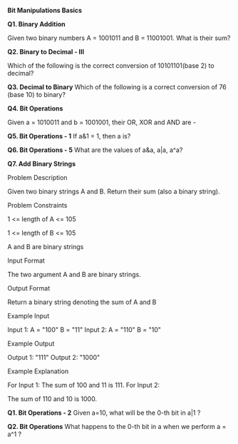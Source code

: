 **Bit Manipulations Basics**

**Q1. Binary Addition**

Given two binary numbers A = 1001011 and B = 11001001. What is their sum?

**Q2. Binary to Decimal - III**

Which of the following is the correct conversion of 10101101(base 2) to decimal?

**Q3. Decimal to Binary**
Which of the following is a correct conversion of 76 (base 10) to binary?

**Q4. Bit Operations**

Given a = 1010011 and b = 1001001, their OR, XOR and AND are -

**Q5. Bit Operations - 1**
If a&1 = 1, then a is?

**Q6. Bit Operations - 5**
What are the values of a&a, a|a, a^a?

**Q7. Add Binary Strings**

Problem Description

Given two binary strings A and B. Return their sum (also a binary string).


Problem Constraints

1 <= length of A <= 105

1 <= length of B <= 105

A and B are binary strings



Input Format

The two argument A and B are binary strings.



Output Format

Return a binary string denoting the sum of A and B



Example Input

Input 1:
A = "100"
B = "11"
Input 2:
A = "110"
B = "10"


Example Output

Output 1:
"111"
Output 2:
"1000"


Example Explanation

For Input 1:
The sum of 100 and 11 is 111.
For Input 2:
 
The sum of 110 and 10 is 1000.

**Q1. Bit Operations - 2**
Given a=10, what will be the 0-th bit in a|1 ?

**Q2. Bit Operations**
What happens to the 0-th bit in a when we perform a = a^1 ?